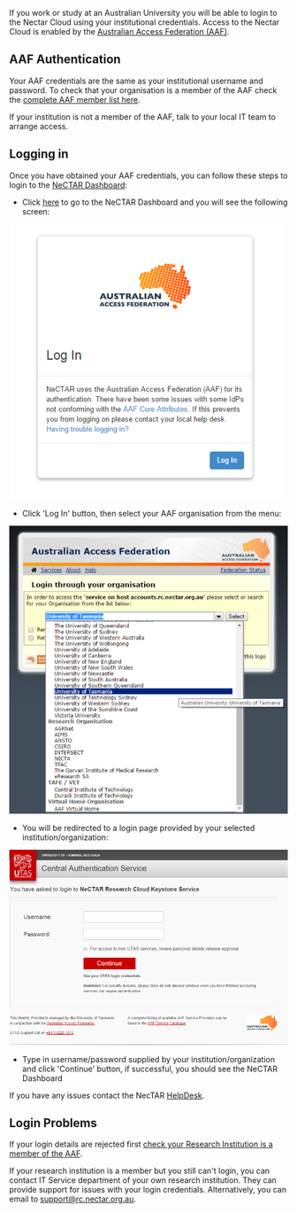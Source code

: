 If you work or study at an Australian University you will be able to login to
the Nectar Cloud using your institutional credentials. Access to the Nectar
Cloud is enabled by the [Australian Access Federation (AAF)](http://aaf.edu.au/).

## AAF Authentication

Your AAF credentials are the same as your institutional username and password.
To check that your organisation is a member of the AAF check the
[complete AAF member list here](http://aaf.edu.au/subscribe/subscribers/).

If your institution is not a member of the AAF, talk to your local IT team
to arrange access.

## Logging in

Once you have obtained your AAF credentials, you can follow these steps to
login to the [NeCTAR Dashboard](https://dashboard.rc.nectar.org.au/):

- Click [here][dashboard] to go to the NeCTAR Dashboard and you will see the
 following screen:

![`aaf1`](images/aaf1.png)

- Click 'Log In' button, then select your AAF organisation from the menu:

![`aaf2`](images/aaf2.png)

- You will be redirected to a login page provided by your selected institution/organization:

![`aaf3`](images/aaf3.png)

- Type in username/password supplied by your institution/organization and click
 'Continue' button, if successful, you should see the NeCTAR Dashboard


If you have any issues contact the NecTAR [HelpDesk][helpdesk].


## Login Problems

If your login details are rejected first
[check your Research Institution is a member of the AAF][aaf member list].

If your research institution is a member but you still can't login, you can
contact IT Service department of your own research institution.
They can provide support for issues with your login credentials. Alternatively,
you can email to support@rc.nectar.org.au.

[aaf]: http://aaf.edu.au
[aaf member list]: http://aaf.edu.au/subscribe/subscribers/
[aaf member]: http://aaf.edu.au/subscribe/how-to-subscribe-2/
[dashboard]: https://dashboard.rc.nectar.org.au
[helpdesk]: https://support.nectar.org.au/support/home
[environment variables link]: https://www.digitalocean.com/community/tutorials/how-to-read-and-set-environmental-and-shell-variables-on-a-linux-vps
[openstack api document]: http://developer.openstack.org/api-ref.html
